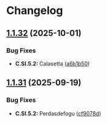 # Changelog

## [1.1.32](https://github.com/italia/pa-website-validator-ng/compare/v1.1.31...v1.1.32) (2025-10-01)


### Bug Fixes

* **C.SI.5.2:** Calasetta ([a6b1b50](https://github.com/italia/pa-website-validator-ng/commit/a6b1b50448c7622d856166a920dd130cec93d783))

## [1.1.31](https://github.com/italia/pa-website-validator-ng/compare/v1.1.30...v1.1.31) (2025-09-19)


### Bug Fixes

* **C.SI.5.2:** Perdasdefogu ([cf9078d](https://github.com/italia/pa-website-validator-ng/commit/cf9078d87e64ef0c4cfc4e0c98fafdc453cc26d3))

